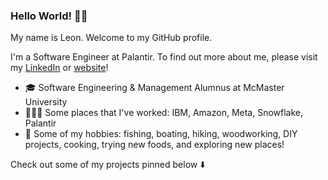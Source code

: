 ### Hello World! 👋🏻
My name is Leon. Welcome to my GitHub profile. 

I'm a Software Engineer at Palantir. To find out more about me, please visit my [LinkedIn](https://www.linkedin.com/in/leon-so/) or [website](https://leonso.ca)!

- 🎓 Software Engineering & Management Alumnus at McMaster University 
- 👨🏻‍💻 Some places that I've worked: IBM, Amazon, Meta, Snowflake, Palantir
- 🤠 Some of my hobbies: fishing, boating, hiking, woodworking, DIY projects, cooking, trying new foods, and exploring new places!

Check out some of my projects pinned below ⬇️
